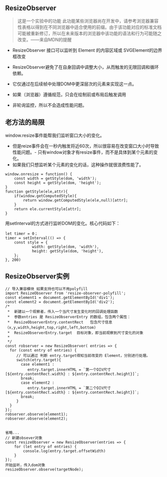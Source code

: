 
## ResizeObserver
>这是一个实验中的功能 此功能某些浏览器尚在开发中，请参考浏览器兼容性表格以得到在不同浏览器中适合使用的前缀。由于该功能对应的标准文档可能被重新修订，所以在未来版本的浏览器中该功能的语法和行为可能随之改变。——来自MDN的提醒

- ResizeObserver 接口可以监听到 Element 的内容区域或 SVGElement的边界框改变

- ResizeObserver避免了在自身回调中调整大小，从而触发的无限回调和循环依赖。
- 它仅通过在后续帧中处理DOM中更深层次的元素来实现这一点。
- 如果（浏览器）遵循规范，只会在绘制前或布局后触发调用
- 非轮询监控，所以不会造成性能问题。


## 老方法的局限

window.resize事件能帮我们监听窗口大小的变化。
- 但是reize事件会在一秒内触发将近60次，所以很容易在改变窗口大小时导致性能问题。- 只有window对象才有resize事件，而不是具体到某个元素的变化。
- 如果我们只想监听某个元素的变化的话，这种操作就很浪费性能了。

```tsx
window.onresize = function() {
	const width = getStyle(dom, 'width');
	const height = getStyle(dom, 'height');
}
function getStyle(ele,attr){
  	if(window.getComputedStyle){
        return window.getComputedStyle(ele,null)[attr];
    }
    return ele.currentStyle[attr];
}
```

用setInterval的方式进行监听DOM的变化。核心代码如下：
```tsx
let timer = 0；
timer = setInterval(() => {
    const style = {
            width: getStyle(dom, 'width'),
            height: getStyle(dom, 'height'),
    };
}, 200)
```

## ResizeObserver实例

```tsx
// 导入兼容模块 如果支持也可以不用polyfill
import ResizeObserver from 'resize-observer-polyfill';
const element1 = document.getElementById('div1');
const element2 = document.getElementById('div2');
/* 
 *  新建以一个观察者，传入一个当尺寸发生变化时的回调处理函数
 *  参数entries 是 ResizeObserverEntry 的数组，包含两个属性：
 *  ResizeObserverEntry.contentRect   包含尺寸信息（x,y,width,height,top,right,left,bottom)
 *  ResizeObserverEntry.target  目标对象，即当前观察到尺寸变化的对象
 *
 */
const robserver = new ResizeObserver( entries => {
  for (const entry of entries) {
     // 可以通过 判断 entry.target得知当前改变的 Element，分别进行处理。
     switch(etry.target){
       case element1 :
          entry.target.innerHTML = `第一个DIV尺寸 [${entry.contentRect.width} : ${entry.contentRect.height}]`;
       break;
       case element2 :
          entry.target.innerHTML = `第二个DIV尺寸 [${entry.contentRect.width} : ${entry.contentRect.height}]`;
       break;
     }
  }
});
robserver.observe(element1);
robserver.observe(element2);


省略...
// 新建obsever对象
const resizeObserver = new ResizeObserver(entries => {
	for (let entry of entries) {
		console.log(entry.target.offsetWidth)
	}
});
开始监听，传入dom对象
resizeObserver.observe(targetNode);

```